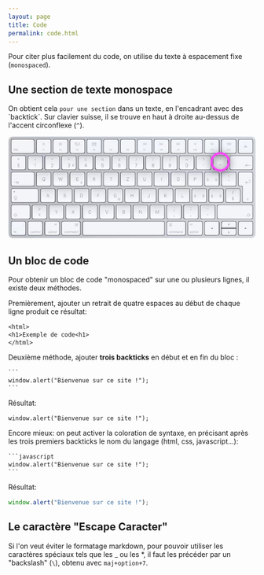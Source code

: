 ```yaml
---
layout: page
title: Code
permalink: code.html
---
```


Pour citer plus facilement du code, on utilise du texte à espacement fixe (`monospaced`).

## Une section de texte monospace

On obtient cela `pour une section` dans un texte, en l'encadrant avec des \`backtick\`. Sur clavier suisse, il se trouve en haut à droite au-dessus de l'accent circonflexe (`^`).

![le backtick sur un clavier Apple suisse](img/backtick.jpg)

## Un bloc de code

Pour obtenir un bloc de code "monospaced" sur une ou plusieurs lignes, il existe deux méthodes.

Premièrement, ajouter un retrait de quatre espaces au début de chaque ligne produit ce résultat:

    <html>
    <h1>Exemple de code<h1>
    </html>

Deuxième méthode, ajouter **trois backticks** en début et en fin du bloc :

    ```
    window.alert("Bienvenue sur ce site !");
    ```

Résultat:

```
window.alert("Bienvenue sur ce site !");
```

Encore mieux: on peut activer la coloration de syntaxe, en précisant après les trois premiers backticks le nom du langage (html, css, javascript...):


    ```javascript
    window.alert("Bienvenue sur ce site !");
    ```

Résultat:

```javascript
window.alert("Bienvenue sur ce site !");
```

## Le caractère "Escape Caracter"

Si l'on veut éviter le formatage markdown, pour pouvoir utiliser les caractères spéciaux tels que les \_ ou les \*, il faut les précéder par un "backslash" (`\`), obtenu avec `maj+option+7`.